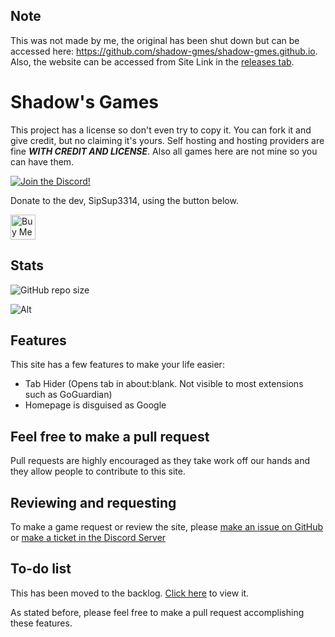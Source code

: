 ## Note
This was not made by me, the original has been shut down but can be accessed here: https://github.com/shadow-gmes/shadow-gmes.github.io. Also, the website can be accessed from Site Link in the [releases tab](https://gitlab.com/rip-lightspeed/shadow-games/-/releases).

# Shadow's Games

This project has a license so don't even try to copy it. You can fork it and give credit, but no claiming it's yours. Self hosting and hosting providers are fine ***WITH CREDIT AND LICENSE***. Also all games here are not mine so you can have them.  
  
[![Join the Discord!](https://invidget.switchblade.xyz/ZdHBCFXdT3?theme=dark)](https://discord.gg/ZdHBCFXdT3)  
  
Donate to the dev, SipSup3314, using the button below.  
  
<a href="https://www.buymeacoffee.com/sipsup3314" target="_blank"><img src="https://cdn.buymeacoffee.com/buttons/v2/default-yellow.png" alt="Buy Me A Coffee" style="height: 40px" ></a>  
  
## Stats
  
![GitHub repo size](https://img.shields.io/github/repo-size/shadowgmes/shadowgmes.github.io?label=Total%20size)  
  
![Alt](https://repobeats.axiom.co/api/embed/50c98819138ee524ce9eb6666cc3c5fea8a694e8.svg "Repobeats analytics image")  
  
## Features

This site has a few features to make your life easier:
- Tab Hider (Opens tab in about:blank. Not visible to most extensions such as GoGuardian)
- Homepage is disguised as Google

## Feel free to make a pull request

Pull requests are highly encouraged as they take work off our hands and they allow people to contribute to this site.

## Reviewing and requesting
To make a game request or review the site, please [make an issue on GitHub](https://github.com/shadowgmes/shadowgmes.github.io/issues/new/choose) or [make a ticket in the Discord Server](https://discord.gg/ZdHBCFXdT3)

## To-do list
This has been moved to the backlog. [Click here](https://github.com/orgs/shadowgmes/projects/2) to view it.
  
As stated before, please feel free to make a pull request accomplishing these features.
